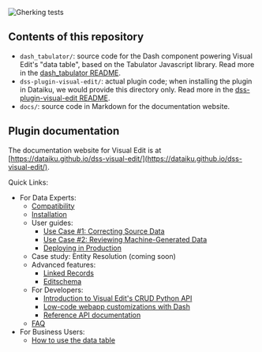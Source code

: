 ![Gherking tests](https://github.com/dataiku/dss-visual-edit/actions/workflows/gherkin-tests.yml/badge.svg)

## Contents of this repository

* `dash_tabulator/`: source code for the Dash component powering Visual Edit's "data table", based on the Tabulator Javascript library. Read more in the [dash_tabulator README](dash_tabulator/README.md).
* `dss-plugin-visual-edit/`: actual plugin code; when installing the plugin in Dataiku, we would provide this directory only. Read more in the [dss-plugin-visual-edit README](dss-plugin-visual-edit/README.md).
* `docs/`: source code in Markdown for the documentation website.

## Plugin documentation

The documentation website for Visual Edit is at [https://dataiku.github.io/dss-visual-edit/](https://dataiku.github.io/dss-visual-edit/).

Quick Links:

* For Data Experts:
  * [Compatibility](https://dataiku.github.io/dss-visual-edit/compatibility)
  * [Installation](https://dataiku.github.io/dss-visual-edit/install-plugin)
  * User guides:
    * [Use Case #1: Correcting Source Data](https://dataiku.github.io/dss-visual-edit/get-started)
    * [Use Case #2: Reviewing Machine-Generated Data](https://dataiku.github.io/dss-visual-edit/reviewing)
    * [Deploying in Production](https://dataiku.github.io/dss-visual-edit/deploy)
  * Case study: Entity Resolution (coming soon)
  * Advanced features:
    * [Linked Records](https://dataiku.github.io/dss-visual-edit/linked-records)
    * [Editschema](https://dataiku.github.io/dss-visual-edit/editschema)
  * For Developers:
    * [Introduction to Visual Edit's CRUD Python API](docs/CRUD_example_usage.ipynb)
    * [Low-code webapp customizations with Dash](https://dataiku.github.io/dss-visual-edit/dash-examples)
    * [Reference API documentation](https://dataiku.github.io/dss-visual-edit/backend/#DataEditor)
  * [FAQ](faq)
* For Business Users:
  * [How to use the data table](https://dataiku.github.io/dss-visual-edit/data-table-features)
